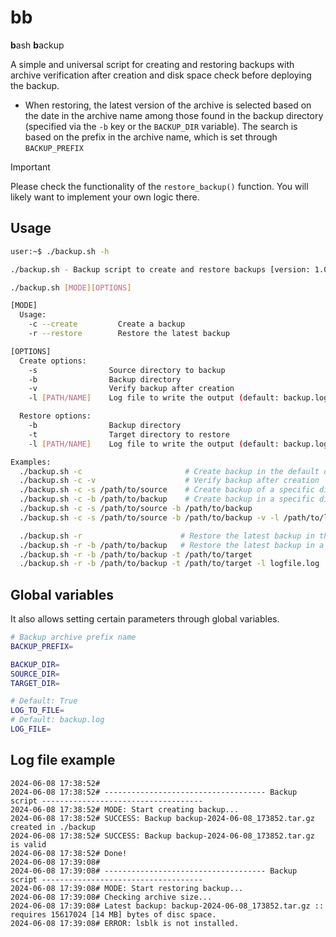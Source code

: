 # bb

**b**ash **b**ackup

A simple and universal script for creating and restoring backups with archive verification after creation and disk space check before deploying the backup.

- When restoring, the latest version of the archive is selected based on the date in the archive name among those found in the backup directory (specified via the `-b` key or the `BACKUP_DIR` variable). The search is based on the prefix in the archive name, which is set through `BACKUP_PREFIX`

> [!IMPORTANT]
> Please check the functionality of the `restore_backup()` function. You will likely want to implement your own logic there.

## Usage

```bash
user:~$ ./backup.sh -h

./backup.sh - Backup script to create and restore backups [version: 1.0.0]

./backup.sh [MODE][OPTIONS]

[MODE]
  Usage:
    -c --create         Create a backup
    -r --restore        Restore the latest backup

[OPTIONS]
  Create options:
    -s                Source directory to backup
    -b                Backup directory
    -v                Verify backup after creation
    -l [PATH/NAME]    Log file to write the output (default: backup.log)

  Restore options:
    -b                Backup directory
    -t                Target directory to restore
    -l [PATH/NAME]    Log file to write the output (default: backup.log)

Examples:
  ./backup.sh -c                       # Create backup in the default directory
  ./backup.sh -c -v                    # Verify backup after creation
  ./backup.sh -c -s /path/to/source    # Create backup of a specific directory
  ./backup.sh -c -b /path/to/backup    # Create backup in a specific directory
  ./backup.sh -c -s /path/to/source -b /path/to/backup
  ./backup.sh -c -s /path/to/source -b /path/to/backup -v -l /path/to/logfile.log

  ./backup.sh -r                      # Restore the latest backup in the default directory
  ./backup.sh -r -b /path/to/backup   # Restore the latest backup in a specific directory
  ./backup.sh -r -b /path/to/backup -t /path/to/target
  ./backup.sh -r -b /path/to/backup -t /path/to/target -l logfile.log

```

## Global variables

It also allows setting certain parameters through global variables.

```bash
# Backup archive prefix name
BACKUP_PREFIX=

BACKUP_DIR=
SOURCE_DIR=
TARGET_DIR=

# Default: True
LOG_TO_FILE=
# Default: backup.log
LOG_FILE=
```

## Log file example

```log
2024-06-08 17:38:52#
2024-06-08 17:38:52# ------------------------------------ Backup script ------------------------------------
2024-06-08 17:38:52# MODE: Start creating backup...
2024-06-08 17:38:52# SUCCESS: Backup backup-2024-06-08_173852.tar.gz created in ./backup
2024-06-08 17:38:52# SUCCESS: Backup backup-2024-06-08_173852.tar.gz is valid
2024-06-08 17:38:52# Done!
2024-06-08 17:39:08#
2024-06-08 17:39:08# ------------------------------------ Backup script ------------------------------------
2024-06-08 17:39:08# MODE: Start restoring backup...
2024-06-08 17:39:08# Checking archive size...
2024-06-08 17:39:08# Latest backup: backup-2024-06-08_173852.tar.gz :: requires 15617024 [14 MB] bytes of disc space.
2024-06-08 17:39:08# ERROR: lsblk is not installed.
```
